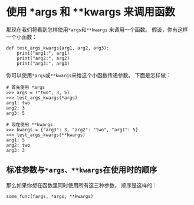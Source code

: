 # 使用 \*args 和 \*\*kwargs 来调用函数

那现在我们将看到怎样使用`*args`和`**kwargs` 来调用一个函数。 假设，你有这样一个小函数：

```text
def test_args_kwargs(arg1, arg2, arg3):
    print("arg1:", arg1)
    print("arg2:", arg2)
    print("arg3:", arg3)
```

你可以使用`*args`或`**kwargs`来给这个小函数传递参数。 下面是怎样做：

```text
# 首先使用 *args
>>> args = ("two", 3, 5)
>>> test_args_kwargs(*args)
arg1: two
arg2: 3
arg3: 5

# 现在使用 **kwargs:
>>> kwargs = {"arg3": 3, "arg2": "two", "arg1": 5}
>>> test_args_kwargs(**kwargs)
arg1: 5
arg2: two
arg3: 3
```

## 标准参数与`*args、**kwargs`在使用时的顺序 <a id="&#x6807;&#x51C6;&#x53C2;&#x6570;&#x4E0E;args&#x3001;kwargs&#x5728;&#x4F7F;&#x7528;&#x65F6;&#x7684;&#x987A;&#x5E8F;"></a>

那么如果你想在函数里同时使用所有这三种参数， 顺序是这样的：

```text
some_func(fargs, *args, **kwargs)
```

